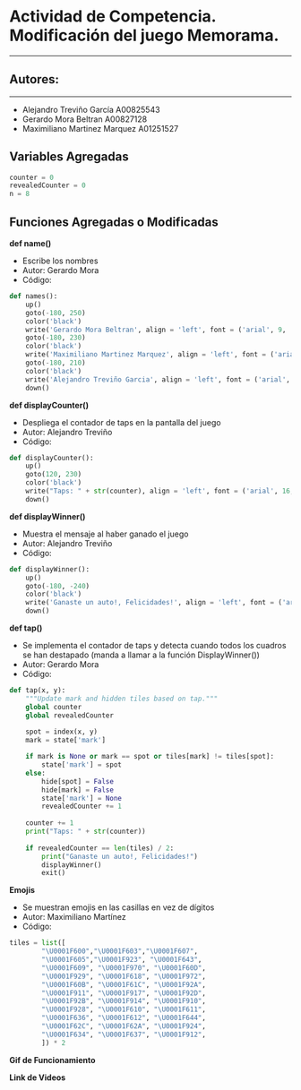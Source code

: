 # Actividad de Competencia. Modificación del juego Memorama.
___
## Autores:
___
- Alejandro Treviño García A00825543
- Gerardo Mora Beltran A00827128
- Maximiliano Martinez Marquez A01251527

## Variables Agregadas
```python
counter = 0
revealedCounter = 0
n = 8
```

## Funciones Agregadas o Modificadas
**def name()**
- Escribe los nombres
- Autor: Gerardo Mora
- Código:
```python
def names():
    up()
    goto(-180, 250)
    color('black')
    write('Gerardo Mora Beltran', align = 'left', font = ('arial', 9, 'normal'))
    goto(-180, 230)
    color('black')
    write('Maximiliano Martinez Marquez', align = 'left', font = ('arial', 9, 'normal'))
    goto(-180, 210)
    color('black')
    write('Alejandro Treviño Garcia', align = 'left', font = ('arial', 9, 'normal'))
    down()
```
**def displayCounter()**
- Despliega el contador de taps en la pantalla del juego
- Autor: Alejandro Treviño
- Código:
```python
def displayCounter():
    up()
    goto(120, 230)
    color('black')
    write("Taps: " + str(counter), align = 'left', font = ('arial', 16, 'normal'))
    down()
```
**def displayWinner()**
- Muestra el mensaje al haber ganado el juego
- Autor: Alejandro Treviño
- Código:
```python
def displayWinner():
    up()
    goto(-180, -240)
    color('black')
    write('Ganaste un auto!, Felicidades!', align = 'left', font = ('arial', 12, 'normal'))
    down()
```
**def tap()**
- Se implementa el contador de taps y detecta cuando todos los cuadros se han destapado (manda a llamar a la función DisplayWinner())
- Autor: Gerardo Mora
- Código:
```python
def tap(x, y):
    """Update mark and hidden tiles based on tap."""
    global counter
    global revealedCounter
    
    spot = index(x, y)
    mark = state['mark']

    if mark is None or mark == spot or tiles[mark] != tiles[spot]:
        state['mark'] = spot
    else:
        hide[spot] = False
        hide[mark] = False
        state['mark'] = None
        revealedCounter += 1
    
    counter += 1
    print("Taps: " + str(counter))
    
    if revealedCounter == len(tiles) / 2:
        print("Ganaste un auto!, Felicidades!")
        displayWinner()
        exit()
```
**Emojis**
- Se muestran emojis en las casillas en vez de dígitos
- Autor: Maximiliano Martínez
- Código:
```python
tiles = list([
        "\U0001F600","\U0001F603","\U0001F607",
        "\U0001F605","\U0001F923", "\U0001F643",
        "\U0001F609", "\U0001F970", "\U0001F60D",
        "\U0001F929", "\U0001F618", "\U0001F972",
        "\U0001F60B", "\U0001F61C", "\U0001F92A",
        "\U0001F911", "\U0001F917", "\U0001F92D",
        "\U0001F92B", "\U0001F914", "\U0001F910",
        "\U0001F928", "\U0001F610", "\U0001F611",
        "\U0001F636", "\U0001F612", "\U0001F644",
        "\U0001F62C", "\U0001F62A", "\U0001F924",
        "\U0001F634", "\U0001F637", "\U0001F912",
        ]) * 2
```
**Gif de Funcionamiento**

**Link de Videos**
